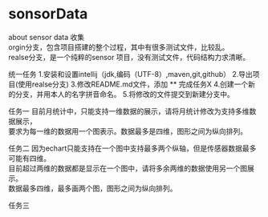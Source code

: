 # sonsorData
about sensor data 收集<br>
orgin分支，包含项目搭建的整个过程，其中有很多测试文件，比较乱。<br>
realse分支，是一个纯粹的sensor 项目，没有测试文件，代码结构力求清晰。

统一任务
1.安装和设置intellij（jdk,编码（UTF-8）,maven,git,github）
2.导出项目(使用realse分支)
3.修改README.md文件，添加 ** 完成任务X
4.创建一个新的分支，并用本人的名字拼音命名。
5.将修改的文件提交到新建分支中。

任务一
目前月统计中，只能支持一维数据的展示，请将月统计修改为支持多维数据展示，
<br>要求为每一维的数据用一个图表示。数据最多是四维，图形之间为纵向排列。

任务二
因为echart只能支持在一个图中支持最多两个纵轴，但是传感器数据最多可能有四维。
<br>目前超过两维的数据都是显示在一个图中，请将多余两维的数据使用另一个图展示。
<br>数据最多四维，最多画两个图，图形之间为纵向排列。

任务三




